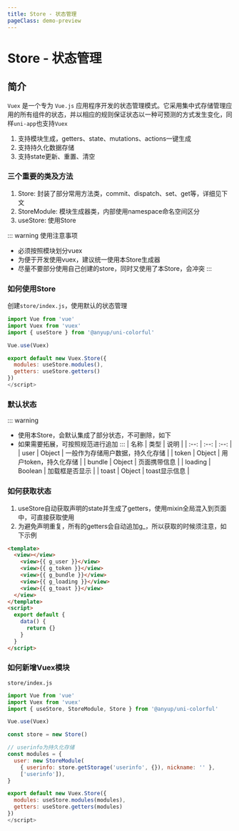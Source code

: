 ```yaml
---
title: Store - 状态管理
pageClass: demo-preview
---
```


<DemoPreview url="pages/js/store"/>

# Store - 状态管理
## 简介
`Vuex` 是一个专为 `Vue.js` 应用程序开发的状态管理模式。它采用集中式存储管理应用的所有组件的状态，并以相应的规则保证状态以一种可预测的方式发生变化，同样`uni-app`也支持`Vuex`

1. 支持模块生成，getters、state、mutations、actions一键生成
2. 支持持久化数据存储
3. 支持state更新、重置、清空
### 三个重要的类及方法
1. Store: 封装了部分常用方法类，commit、dispatch、set、get等，详细见下文
2. StoreModule: 模块生成器类，内部使用namespace命名空间区分
3. useStore: 使用Store

::: warning 使用注意事项
- 必须按照模块划分vuex
- 为便于开发使用vuex，建议统一使用本Store生成器
- 尽量不要部分使用自己创建的store，同时又使用了本Store，会冲突
:::

### 如何使用Store
创建`store/index.js`，使用默认的状态管理

```js
import Vue from 'vue'
import Vuex from 'vuex'
import { useStore } from '@anyup/uni-colorful'

Vue.use(Vuex)

export default new Vuex.Store({
  modules: useStore.modules(),
  getters: useStore.getters()
})
</script>
```
### 默认状态
::: warning 
- 使用本Store，会默认集成了部分状态，不可删除，如下
- 如果需要拓展，可按照规范进行追加
:::
| 名称 | 类型 | 说明 |
| :--: | :--: | :--: |
| user | Object | 一般作为存储用户数据，持久化存储 |
| token | Object | 用户token，持久化存储 |
| bundle | Object | 页面携带信息 |
| loading | Boolean | 加载框是否显示 |
| toast | Object | toast显示信息 |
### 如何获取状态
1. useStore自动获取声明的state并生成了getters，使用mixin全局混入到页面中，可直接获取使用
2. 为避免声明重复，所有的getters会自动追加g_，所以获取的时候须注意，如下示例

```html
<template>
  <view></view>
    <view>{{ g_user }}</view>
    <view>{{ g_token }}</view>
    <view>{{ g_bundle }}</view>
    <view>{{ g_loading }}</view>
    <view>{{ g_toast }}</view>
  </view>
</template>
<script>
  export default {
    data() {
      return {}
    }
  }
</script>
```


### 如何新增Vuex模块

`store/index.js`

```js
import Vue from 'vue'
import Vuex from 'vuex'
import { useStore, StoreModule, Store } from '@anyup/uni-colorful'

Vue.use(Vuex)

const store = new Store()

// userinfo为持久化存储
const modules = {
  user: new StoreModule(
    { userinfo: store.getStorage('userinfo', {}), nickname: '' },
    ['userinfo']),
}

export default new Vuex.Store({
  modules: useStore.modules(modules),
  getters: useStore.getters(modules)
})
</script>

```

